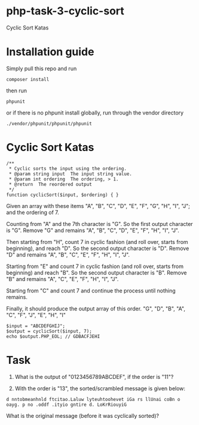 # php-task-3-cyclic-sort

Cyclic Sort Katas

# Installation guide

Simply pull this repo and run

```
composer install
```

then run

```
phpunit
```

or if there is no phpunit install globally, run through the vendor directory

```
./vendor/phpunit/phpunit/phpunit
```

# Cyclic Sort Katas

```
/**
 * Cyclic sorts the input using the ordering.
 * @param string input  The input string value.
 * @param int ordering  The ordering, > 1.
 * @return  The reordered output
 */
function cyclicSort($input, $ordering) { }
```

Given an array with these items "A", "B", "C", "D", "E", "F", "G", "H", "I", "J"; and the ordering of 7.

Counting from "A" and the 7th character is "G".
So the first output character is "G".
Remove "G" and remains "A", "B", "C", "D", "E", "F", "H", "I", "J".

Then starting from "H", count 7 in cyclic fashion (and roll over, starts from beginning), and reach "D".
So the second output character is "D".
Remove "D" and remains "A", "B", "C", "E", "F", "H", "I", "J".

Starting from "E" and count 7 in cyclic fashion (and roll over, starts from beginning) and reach "B".
So the second output character is "B".
Remove "B" and remains "A", "C", "E", "F", "H", "I", "J".

Starting from "C" and count 7 and continue the process until nothing remains.

Finally, it should produce the output array of this order.
    "G", "D", "B", "A", "C", "F", "J", "E", "H", "I"

```
$input = "ABCDEFGHIJ";
$output = cyclicSort($input, 7);
echo $output.PHP_EOL; // GDBACFJEHI
```

# Task

1. What is the output of "0123456789ABCDEF", if the order is "11"?

2. With the order is "13", the sorted/scrambled message is given below:

```
d nntobmeanhnld ftcitao.Laluw lyteuhtoohevet iGa rs llUnai coBn o  oayg. p no .oddf .ityio gntire d. LoKrRiouyiG
```

What is the original message (before it was cyclically sorted)?

